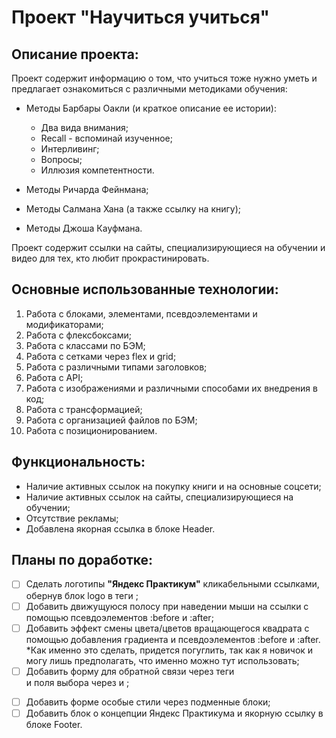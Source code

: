 # Проект "Научиться учиться"

## Описание проекта:
Проект содержит информацию о том, что учиться тоже нужно уметь и предлагает ознакомиться с различными методиками обучения: 
- Методы Барбары Оакли (и краткое описание ее истории):
    * Два вида внимания;
    * Recall - вспоминай изученное;
    * Интерливинг;
    * Вопросы;
    * Иллюзия компетентности.

- Методы Ричарда Фейнмана;
- Методы Салмана Хана (а также ссылку на книгу);
- Методы Джоша Кауфмана.

Проект содержит ссылки на сайты, специализирующиеся на обучении и видео для тех, кто любит прокрастинировать.

## Основные использованные технологии:
1. Работа с блоками, элементами, псевдоэлементами и модификаторами;
2. Работа с флексбоксами;
3. Работа с классами по БЭМ;
4. Работа с сетками через flex и grid;
5. Работа с различными типами заголовков;
6. Работа с API;
7. Работа с изображениями и различными способами их внедрения в код;
8. Работа с трансформацией;
9. Работа с организацией файлов по БЭМ;
10. Работа с позиционированием.

## Функциональность:
* Наличие активных ссылок на покупку книги и на основные соцсети;
* Наличие активных ссылок на сайты, специализирующиеся на обучении;
* Отсутствие рекламы;
* Добавлена якорная ссылка в блоке Header.

## Планы по доработке:
- [ ] Сделать логотипы **"Яндекс Практикум"** кликабельными ссылками, обернув блок logo в теги <a>;
- [ ] Добавить движущуюся полосу при наведении мыши на ссылки с помощью псевдоэлементов :before и :after;
- [ ] Добавить эффект смены цвета/цветов вращающегося квадрата с помощью добавления градиента и псевдоэлементов :before и :after. *Как именно это сделать, придется погуглить, так как я новичок и могу лишь предполагать, что именно можно тут использовать;
- [ ] Добавить форму для обратной связи через теги <form> и поля выбора через <radio> и <checkbox>;
- [ ] Добавить форме особые стили через подменные блоки;
- [ ] Добавить блок о концепции Яндекс Практикума и якорную ссылку в блоке Footer.